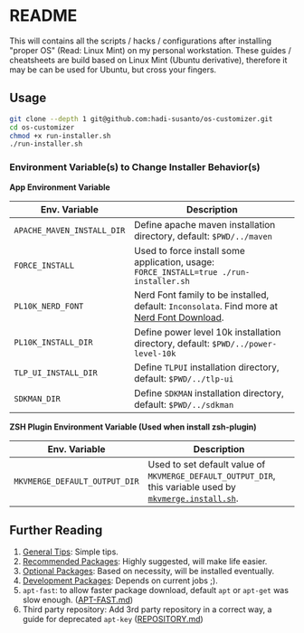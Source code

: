 # README

This will contains all the scripts / hacks / configurations after installing "proper OS" (Read: Linux Mint) on my personal workstation.
These guides / cheatsheets are build based on Linux Mint (Ubuntu derivative), therefore it may be can be used for Ubuntu, but cross your fingers.

## Usage

```sh
git clone --depth 1 git@github.com:hadi-susanto/os-customizer.git
cd os-customizer
chmod +x run-installer.sh
./run-installer.sh
```

### Environment Variable(s) to Change Installer Behavior(s)

**App Environment Variable**

| Env. Variable              | Description                                                                                                                            |
| -------------------------- | -------------------------------------------------------------------------------------------------------------------------------------- |
| `APACHE_MAVEN_INSTALL_DIR` | Define apache maven installation directory, default: `$PWD/../maven`                                                                   |
| `FORCE_INSTALL`            | Used to force install some application, usage: `FORCE_INSTALL=true ./run-installer.sh`                                                 |
| `PL10K_NERD_FONT`          | Nerd Font family to be installed, default: `Inconsolata`. Find more at [Nerd Font Download](https://www.nerdfonts.com/font-downloads). |
| `PL10K_INSTALL_DIR`        | Define power level 10k installation directory, default: `$PWD/../power-level-10k`                                                      |
| `TLP_UI_INSTALL_DIR`       | Define `TLPUI` installation directory, default: `$PWD/../tlp-ui`                                                                       |
| `SDKMAN_DIR`               | Define `SDKMAN` installation directory, default: `$PWD/../sdkman`                                                                      |

**ZSH Plugin Environment Variable (Used when install zsh-plugin)**

| Env. Variable                 | Description                                                                                                                         |
| ----------------------------- | ----------------------------------------------------------------------------------------------------------------------------------- |
| `MKVMERGE_DEFAULT_OUTPUT_DIR` | Used to set default value of `MKVMERGE_DEFAULT_OUTPUT_DIR`, this variable used by [`mkvmerge.install.sh`](zsh/mkvmerge.install.sh). |

## Further Reading

1. [General Tips](cheatsheet/TIPS.md): Simple tips.
2. [Recommended Packages](cheatsheet/RECOMMENDED.md): Highly suggested, will make life easier.
3. [Optional Packages](cheatsheet/OPTIONAL.md): Based on necessity, will be installed eventually.
4. [Development Packages](cheatsheet/DEVELOPMENT.md): Depends on current jobs ;).
5. `apt-fast`: to allow faster package download, default `apt` or `apt-get` was slow enough. ([APT-FAST.md](APT-FAST.md))
6. Third party repository: Add 3rd party repository in a correct way, a guide for deprecated `apt-key` ([REPOSITORY.md](REPOSITORY.md))

